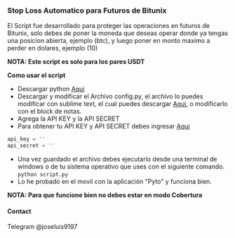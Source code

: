 ### Stop Loss Automatico para Futuros de Bitunix

El Script fue desarrollado para proteger las operaciones en futuros de Bitunix, solo debes de poner la moneda que deseas operar donde ya tengas una posicion abierta, ejemplo (btc), y luego poner en monto maximo a perder en dolares, ejemplo (10)

**NOTA: Este script es solo para los pares USDT**

**Como usar el script**
- Descargar python [Aqui](https://www.python.org/ "Aqui")
- Descargar y modificar el Archivo config.py, el archivo lo puedes modificar con sublime text, el cual puedes descargar [Aqui](https://www.sublimetext.com/ "Aqui"), o modificarlo con el block de notas.
- Agrega la API KEY y la API SECRET
- Para obtener tu API KEY y API SECRET debes ingresar [Aqui](https://www.bitunix.com/register?inviteCode=xmba1f "Aqui")
```python
api_key = ''
api_secret = ''
```

- Una vez guardado el archivo debes ejecutarlo desde una terminal de windows o de tu sistema operativo que uses con el siguiente comando.
`python script.py`
- Lo he probado en el movil con la aplicación "Pyto" y funciona bien.

**NOTA: Para que funcione bien no debes estar en modo Cobertura**

#### Contact
Telegram @joseluis9197
